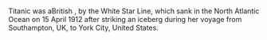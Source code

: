 #
 Titanic was aBritish ,  by the White Star Line, which sank in the North Atlantic Ocean on 15 April 1912 after striking an iceberg during her  voyage from Southampton, UK, to  York City, United States. 
